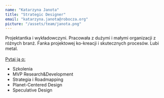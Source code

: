 ```yaml
---
name: "Katarzyna Janota"
title: "Strategic Designer"
email: "katarzyna.janota@robocza.org"
picture: "/assets/team/janota.png"
---
```

Projektantka i wykładowczyni. Pracowała z dużymi i małymi organizacji z różnych branż. Fanka projektowej ko-kreacji i skutecznych procesów. Lubi metal.
<br>
<br>
<ins>Pytaj ją o:</ins>
- Szkolenia
- MVP Research&Development
- Strategia i Roadmapping
- Planet-Centered Design
- Speculative Design
